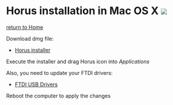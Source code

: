 # Horus installation in Mac OS X ![][macosx-logo]

[return to Home](../../README.md)

Download dmg file:
* [Horus installer](http://storage.googleapis.com/bq-horus/releases/Horus_0.1.2.1.dmg)

Execute the installer and drag Horus icon into *Applications*

Also, you need to update your FTDI drivers:
* [FTDI USB Drivers](http://www.ftdichip.com/Drivers/VCP/MacOSX/FTDIUSBSerialDriver_v2_3.dmg)

Reboot the computer to apply the changes

[macosx-logo]: ../images/macosx.png
